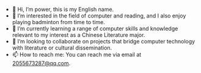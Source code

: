 - 👋 Hi, I’m power, this is my English name.
- 👀 I’m interested in the field of computer and reading, and I also enjoy playing badminton from time to time.
- 🌱 I’m currently learning a range of computer skills and knowledge relevant to my interest as a Chinese Literature major.
- 💞️ I’m looking to collaborate on projects that bridge computer technology with literature or cultural dissemination.
- 📫 How to reach me: You can reach me via email at 2055673287@qq.com. 
